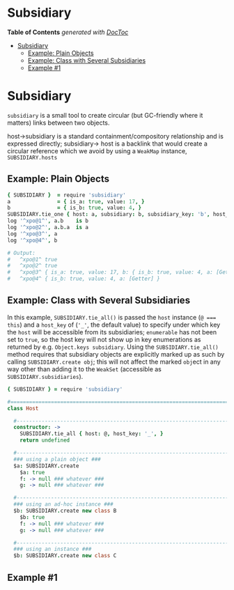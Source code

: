 


# Subsidiary


<!-- START doctoc generated TOC please keep comment here to allow auto update -->
<!-- DON'T EDIT THIS SECTION, INSTEAD RE-RUN doctoc TO UPDATE -->
**Table of Contents**  *generated with [DocToc](https://github.com/thlorenz/doctoc)*

- [Subsidiary](#subsidiary)
  - [Example: Plain Objects](#example-plain-objects)
  - [Example: Class with Several Subsidiaries](#example-class-with-several-subsidiaries)
  - [Example #1](#example-1)

<!-- END doctoc generated TOC please keep comment here to allow auto update -->


# Subsidiary

`subsidiary` is a small tool to create circular (but GC-friendly where it matters) links between two
objects.

host->subsidiary is a standard containment/compository relationship and is expressed directly;
subsidiary-> host is a backlink that would create a circular reference which we avoid by using a
`WeakMap` instance, `SUBSIDIARY.hosts`

## Example: Plain Objects

```coffee
{ SUBSIDIARY }  = require 'subsidiary'
a               = { is_a: true, value: 17, }
b               = { is_b: true, value: 4, }
SUBSIDIARY.tie_one { host: a, subsidiary: b, subsidiary_key: 'b', host_key: 'a', enumerable: true }
log '^xpo@1^', a.b    is b
log '^xpo@2^', a.b.a  is a
log '^xpo@3^', a
log '^xpo@4^', b

# Output:
#   ^xpo@1^ true
#   ^xpo@2^ true
#   ^xpo@3^ { is_a: true, value: 17, b: { is_b: true, value: 4, a: [Getter] } }
#   ^xpo@4^ { is_b: true, value: 4, a: [Getter] }
```

## Example: Class with Several Subsidiaries

In this example, `SUBSIDIARY.tie_all()` is passed the `host` instance (`@ === this`) and a `host_key` of
(`'_'`, the default value) to specify under which key the `host` will be accessible from its subsidiaries;
`enumerable` has not been set to `true`, so the host key will not show up in key enumerations as returned by
e.g. `Object.keys subsidiary`. Using the `SUBSIDIARY.tie_all()` method requires that subsidiary objects are
explicitly marked up as such by calling `SUBSIDIARY.create obj`; this will not affect the marked `obj`ect in
any way other than adding it to the `WeakSet` (accessible as `SUBSIDIARY.subsidiaries`).


```coffee
{ SUBSIDIARY } = require 'subsidiary'

#=========================================================================================================
class Host

  #-------------------------------------------------------------------------------------------------------
  constructor: ->
    SUBSIDIARY.tie_all { host: @, host_key: '_', }
    return undefined

  #-------------------------------------------------------------------------------------------------------
  ### using a plain object ###
  $a: SUBSIDIARY.create
    $a: true
    f: -> null ### whatever ###
    g: -> null ### whatever ###

  #-------------------------------------------------------------------------------------------------------
  ### using an ad-hoc instance ###
  $b: SUBSIDIARY.create new class B
    $b: true
    f: -> null ### whatever ###
    g: -> null ### whatever ###

  #-------------------------------------------------------------------------------------------------------
  ### using an instance ###
  $b: SUBSIDIARY.create new class C
```

## Example #1



```coffee
```

```coffee
```

```coffee
```

```coffee
```

<!-- ## To Do -->

<!-- * **`[–]`** -->

<!-- ## Is Done -->

<!-- * **`[+]`** -->
